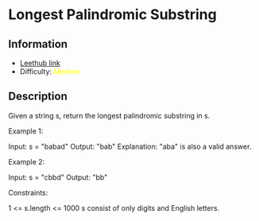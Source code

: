 # Longest Palindromic Substring
## Information
* [Leethub link](https://leetcode.com/problems/longest-palindromic-substring/)
* Difficulty: <span style="color: yellow">Medium</span>

## Description
Given a string s, return the longest palindromic substring in s.



Example 1:

Input: s = "babad"
Output: "bab"
Explanation: "aba" is also a valid answer.

Example 2:

Input: s = "cbbd"
Output: "bb"


Constraints:

1 <= s.length <= 1000
s consist of only digits and English letters.